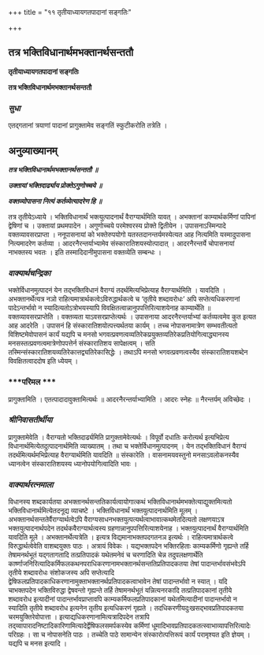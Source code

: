 +++
title = "११ तृतीयाध्यायगतपादानां सङ्गतिः"

+++


## तत्र भक्तिविधानार्थमभक्तानर्थसन्ततौ

**तृतीयाध्यायगतपादानां सङ्गतिः**

**तत्र भक्तिविधानार्थमभक्तानर्थसन्ततौ**

### ***सुधा***

एतद्गतानां त्रयाणां पादानां प्रागुक्तामेव सङ्गतिं स्फुटीकरोति तत्रेति ।

## **अनुव्याख्यानम्**

***तत्र भक्तिविधानार्थमभक्तानर्थसन्ततौ ॥***

***उक्तायां भक्तिदार्ढ्याय प्रोक्तेऽगुणोच्चये ॥***

***वक्तव्योपासना नित्यं कर्तव्येत्यादरेण हि ॥***

तत्र तृतीयेऽध्याये । भक्तिविधानार्थं भक्त्युत्पादनार्थं वैराग्यार्थमिति यावत् । अभक्तानां काम्यार्थकर्मिणां पापिनां द्वेषिणां च । उक्तायां प्रथमपादेन । अगुणोच्चये परमेश्वरस्य प्रोक्ते द्वितीयेन । उपासनाऽस्मिन्पादे वक्तव्यावसरप्राप्ता । ननूपासनायां को भक्तेरुपयोगो यतस्तदानन्तर्यमस्येत्यत आह नित्यमिति यस्मादुपासना नित्यमादरेण कर्तव्या । आदरनैरन्तर्याभ्यामेव संस्कारातिशयस्योत्पादात् । आदरनैरन्तर्ये चोपासनायां नाभक्तस्य भवतः । इति तस्मादिदानीमुपासना वक्तव्येति सम्बन्धः ।

### ***वाक्यार्थचन्द्रिका***

भक्तेर्विधानमुत्पादनं येन तद्भक्तिविधानं वैराग्यं तदर्थमित्यभिप्रेत्याह वैराग्यार्थमिति । यावदिति । अभक्तानर्थेत्यत्र नञो राहित्यमात्रार्थकत्वेऽविरुद्धार्थकत्वे च ‘तृतीये शब्दावरोधः’ अपि सप्तेत्यधिकरणानां पादेऽन्तर्भावो न स्यादित्यतोऽत्रोभयस्यापि विवक्षितत्वान्नानुपपत्तिरित्याशयेनाह काम्यार्थेति ॥ वक्तव्यावसरप्राप्तेति । वक्तव्यता याऽवसरप्राप्तेत्यर्थः । उपासनाया आदरनैरन्तर्याभ्यां कर्तव्यत्वमेव कुत इत्यत आह आदरेति । उपासनं हि संस्कारातिशयोत्पत्त्यर्थतया कार्यम् । तच्च नोपासनामात्रेण सम्भवतीत्यतो विशिष्टमेवोपासनं कार्यं यद्यपि च मनसो भगवत्प्रवणत्वव्यतिरेकप्रयुक्तव्यतिरेकप्रतियोगित्वाद्ध्यानस्य मनसस्तत्प्रवणत्वमात्रेणोपपत्तेर्न संस्कारातिशय सापेक्षत्वम् । सति तस्मिन्संस्कारातिशयव्यतिरेकात्तद्व्यतिरेकासिद्धेः । तथाऽपि मनसो भगवत्प्रवणत्वस्यैव संस्कारातिशयशब्देन विवक्षितत्वाददोष इति ध्येयम् ।

### ***परिमल ***

प्रागुक्तामिति । एतत्पादादावुक्तामित्यर्थः ॥ आदरनैरन्तर्याभ्यामिति । आदरः स्नेहः ॥ नैरन्तर्यम् अविच्छेदः ।



### ***श्रीनिवासतीर्थीया***

प्रागुक्तामेवेति । वैराग्यतो भक्तिदार्ढ्यमिति प्रागुक्तामेवेत्यर्थः । विपूर्वो दधातिः करोत्यर्थ इत्यभिप्रेत्य विधानार्थमित्येतदुत्पादनार्थमिति व्याख्यातम् । तथा च भक्तेर्विधानमुत्पादनम् । येन तद्भक्तिविधानं वैराग्यं तदर्थमित्यर्थमभिप्रेत्याह वैराग्यार्थमिति यावदिति ॥ संस्कारेति । वासनामयवस्तुनो मनसाऽवलोकनस्यैव ध्यानत्वेन संस्कारातिशयस्य ध्यानोपयोगित्वादिति भावः ।

### ***वाक्यार्थरत्नमाला***

विधानस्य शब्दकार्यतया अभक्तानर्थसन्ततिकार्यत्वायोगात्कथं भक्तिविधानार्थमभक्तेत्याद्युक्तमित्यतो भक्तिविधानार्थमित्येतदनूद्य व्याचष्टे । भक्तिविधानार्थं भक्तयुत्पादनार्थमिति मूलम् । अभक्तानर्थसन्ततेर्वैराग्यार्थत्वेऽपि वैराग्यसाधनभक्तयुत्पत्यर्थत्वाभावात्कथमेतदित्यतो लक्षणयाऽत्र भक्तयुत्पादनार्थपदेन तदर्थकवैराग्यार्थत्वस्य ग्रहणान्नानुपपत्तिरित्याशयेनाह । भक्तयुत्पादनार्थं वैराग्यार्थमिति यावदिति मूले । अभक्तानर्थेत्यत्रेति । इत्यत्र विद्यमानाभक्तपदगतनञ इत्यर्थः । राहित्यमात्रार्थकत्वे विरुद्धार्थत्वेवेति वाशब्दयुक्तः पाठः । अत्रायं विवेकः । यद्यभक्तपदेन भक्तिरहिताः काम्यकर्मिणो गृह्यन्ते तर्हि तेषामनर्थभूतं यद्गतागतादि तत्प्रतिपादकं यथेतमनेवं च चरणादिति चेन्न तदुपलक्षणार्थेति कार्ष्णाजनिरित्यादिकर्मिफलकथनपराधिकरणानामभक्तानर्थसन्ततिप्रतिपादकतया तेषां पादान्तर्भावसंभवेऽपि तृतीये शब्दावरोधः संशोकजस्य अपि सप्तेत्यादि द्वेषिफलप्रतिपादकाधिकरणानामुक्ताभक्तानर्थप्रतिपादकत्वाभावेन तेषां पादान्तर्भावो न स्यात् । यदि चाभक्तपदेन भक्तिविरुद्धा द्वेषवन्तो गृह्यन्ते तर्हि तेषामनर्थभूतं यन्नित्यनरकादि तत्प्रतिपादकानां तृतीये शब्दावरोध इत्यादीनां पादान्तर्भावप्राप्तावपि काम्यकर्मिफलप्रतिपादकानां यथेतमित्यादीनां पादान्तर्भावो न स्यादिति तृतीये शब्दावरोध इत्यनेन तृतीय इत्यधिकरणं गृह्यते । तदधिकरणीयदुःखसद्भावप्रतिपादकतया चरमयुक्तिरेवोपात्ता । इत्याद्यधिकरणानामित्यत्रादिपदेन तत्रापि तद्य्वापारादनिष्टादिकारिणामित्यादेर्द्वेषिफलसमर्पकस्येव कर्मिणां धूमादिभावप्रतिपादकतत्स्वाभाव्यापत्तिरित्यादेः परिग्रहः । सा च नोपासनेति पाठः । तच्चेति पाठे सामान्येन संस्कारोत्पत्तिरूपं कार्यं परामृश्यत इति ज्ञेयम् । यद्यपि च मनस इत्यादि ।

